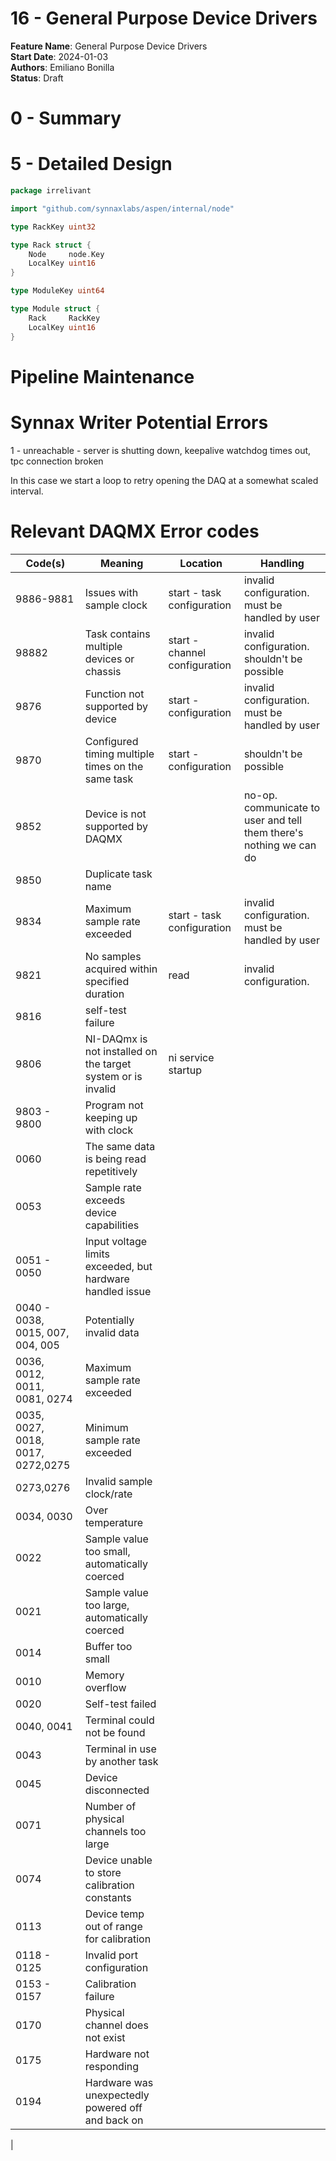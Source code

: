 # 16 - General Purpose Device Drivers

**Feature Name**: General Purpose Device Drivers <br />
**Start Date**: 2024-01-03 <br />
**Authors**: Emiliano Bonilla <br />
**Status**: Draft <br />

# 0 - Summary

# 5 - Detailed Design

```go
package irrelivant

import "github.com/synnaxlabs/aspen/internal/node"

type RackKey uint32

type Rack struct {
    Node     node.Key
    LocalKey uint16
}

type ModuleKey uint64

type Module struct {
    Rack     RackKey
    LocalKey uint16
}

```

# Pipeline Maintenance

# Synnax Writer Potential Errors

1 - unreachable - server is shutting down, keepalive watchdog times out, tpc connection
broken

In this case we start a loop to retry opening the DAQ at a somewhat scaled interval.

# Relevant DAQMX Error codes

| Code(s)                           | Meaning                                                      | Location                      | Handling                                                           |
|-----------------------------------|--------------------------------------------------------------|-------------------------------|--------------------------------------------------------------------|
| 9886-9881                         | Issues with sample clock                                     | start - task configuration    | invalid configuration. must be handled by user                     |
| 98882                             | Task contains multiple devices or chassis                    | start - channel configuration | invalid configuration. shouldn't be possible                       |
| 9876                              | Function not supported by device                             | start - configuration         | invalid configuration. must be handled by user                     |
| 9870                              | Configured timing multiple times on the same task            | start - configuration         | shouldn't be possible                                              |
| 9852                              | Device is not supported by DAQMX                             |                               | no-op. communicate to user and tell them there's nothing we can do |
| 9850                              | Duplicate task name                                          |                               |                                                                    |
| 9834                              | Maximum sample rate exceeded                                 | start - task configuration    | invalid configuration. must be handled by user                     |
| 9821                              | No samples acquired within specified duration                | read                          | invalid configuration.                                             |
| 9816                              | self-test failure                                            |                               |                                                                    |
| 9806                              | NI-DAQmx is not installed on the target system or is invalid | ni service startup            |
| 9803 - 9800                       | Program not keeping up with clock                            |                               |                                                                    |
| 0060                              | The same data is being read repetitively                     |                               |                                                                    |
| 0053                              | Sample rate exceeds device capabilities                      |                               |                                                                    |
| 0051 - 0050                       | Input voltage limits exceeded, but hardware handled issue    |                               |                                                                    |
| 0040 - 0038, 0015, 007, 004, 005  | Potentially invalid data                                     |                               |                                                                    |
| 0036, 0012, 0011, 0081, 0274      | Maximum sample rate exceeded                                 |                               |                                                                    |
| 0035, 0027, 0018, 0017, 0272,0275 | Minimum sample rate exceeded                                 |                               |                                                                    |
| 0273,0276                         | Invalid sample clock/rate                                    |                               |                                                                    |
| 0034, 0030                        | Over temperature                                             |                               |                                                                    |
| 0022                              | Sample value too small, automatically coerced                |                               |                                                                    |
| 0021                              | Sample value too large, automatically coerced                |                               |                                                                    |
| 0014                              | Buffer too small                                             |                               |                                                                    |
| 0010                              | Memory overflow                                              |                               |                                                                    |
| 0020                              | Self-test failed                                             |                               |                                                                    |
| 0040, 0041                        | Terminal could not be found                                  |                               |                                                                    |
| 0043                              | Terminal in use by another task                              |                               |                                                                    |
| 0045                              | Device disconnected                                          |                               |                                                                    |
| 0071                              | Number of physical channels too large                        |                               |                                                                    |
| 0074                              | Device unable to store calibration constants                 |                               |                                                                    |
| 0113                              | Device temp out of range for calibration                     |                               |                                                                    |
| 0118 - 0125                       | Invalid port configuration                                   |                               |                                                                    |
| 0153 - 0157                       | Calibration failure                                          |                               |                                                                    |
| 0170                              | Physical channel does not exist                              |                               |                                                                    |
| 0175                              | Hardware not responding                                      |                               |                                                                    |
| 0194                              | Hardware was unexpectedly powered off and back on            |                               |                                                                    |
|



